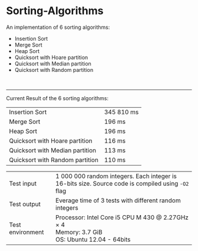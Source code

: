 Sorting-Algorithms
==================

An implementation of 6 sorting algorithms:
<ul>
  <li>Insertion Sort</li>
  <li>Merge Sort</li>
  <li>Heap Sort</li>
  <li>Quicksort with Hoare partition</li>
  <li>Quicksort with Median partition</li>
  <li>Quicksort with Random partition</li>
</ul>

<br/><hr>

Current Result of the 6 sorting algorithms:
<table>
  <tr>
    <td>Insertion Sort</td>
    <td>345 810 ms</td>
  </tr>
  <tr>
    <td>Merge Sort</td>
    <td>196 ms</td>
  </tr>
  <tr>
    <td>Heap Sort</td>
    <td>196 ms</td>
  </tr>
  <tr>
    <td>Quicksort with Hoare partition</td>
    <td>116 ms</td>
  </tr>
  <tr>
    <td>Quicksort with Median partition</td>
    <td>113 ms</td>
  </tr>
  <tr>
    <td>Quicksort with Random partition</td>
    <td>110 ms</td>
  </tr>
</table>

<table>
  <tr>
    <td>Test input</td>
    <td>1 000 000 random integers. Each integer is 16-bits size. Source code is compiled using <code>-O2</code> flag</td>
  </tr>
  <tr>
    <td>Test output</td>
    <td>Everage time of 3 tests with different random integers</td>
  </tr>
  <tr>
    <td>Test environment</td>
    <td>
      Processor: Intel Core i5 CPU M 430 @ 2.27GHz × 4<br/>
      Memory: 3.7 GiB<br/>
      OS: Ubuntu 12.04 - 64bits
    </td>
  </tr>
</table>
